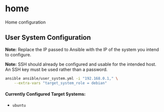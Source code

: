 # home
Home configuration

## User System Configuration

**Note:** Replace the IP passed to Ansible with the IP of the system you intend
to configure.

**Note:** SSH should already be configured and usable for the intended host.
An SSH key must be used rather than a password.

```sh
ansible ansible/user_system.yml -i "192.168.0.1," \
	--extra-vars "target_system_role = debian"
```

#### Currently Configured Target Systems:

- `ubuntu`
